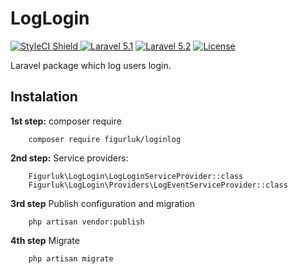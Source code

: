 # LogLogin

<p>
<a href="https://styleci.io/repos/65848015" data-toggle="modal" data-target="#badge-modal"> <img src="https://styleci.io/repos/65848015/shield" alt="StyleCI Shield"> </a>
<a href="http://laravel.com"><img src="https://camo.githubusercontent.com/b39775ee51ff26f09a54df240ba8b013ceec340c/68747470733a2f2f696d672e736869656c64732e696f2f62616467652f4c61726176656c2d352e312d6f72616e67652e7376673f7374796c653d666c61742d737175617265" alt="Laravel 5.1" data-canonical-src="https://img.shields.io/badge/Laravel-5.1-orange.svg?style=flat-square" style="max-width:100%;"></a>
<a href="http://laravel.com"><img src="https://camo.githubusercontent.com/bc2eee937a689297a19a2db59b798c2b24b5321c/68747470733a2f2f696d672e736869656c64732e696f2f62616467652f4c61726176656c2d352e322d6f72616e67652e7376673f7374796c653d666c61742d737175617265" alt="Laravel 5.2" data-canonical-src="https://img.shields.io/badge/Laravel-5.2-orange.svg?style=flat-square" style="max-width:100%;"></a>
<a href="https://www.tldrlegal.com/l/mit"><img src="https://camo.githubusercontent.com/3ce76a8291b83cd2eaf305703ee718a281d09b66/687474703a2f2f696d672e736869656c64732e696f2f62616467652f6c6963656e73652d4d49542d627269676874677265656e2e7376673f7374796c653d666c61742d737175617265" alt="License" data-canonical-src="http://img.shields.io/badge/license-MIT-brightgreen.svg?style=flat-square" style="max-width:100%;"></a>
</p>

Laravel package which log users login.

## Instalation
**1st step:** composer require 

        composer require figurluk/loginlog

**2nd step:** Service providers:
                
        Figurluk\LogLogin\LogLoginServiceProvider::class
        Figurluk\LogLogin\Providers\LogEventServiceProvider::class
        
**3rd step** Publish configuration and migration

        php artisan vendor:publish

**4th step** Migrate

        php artisan migrate


